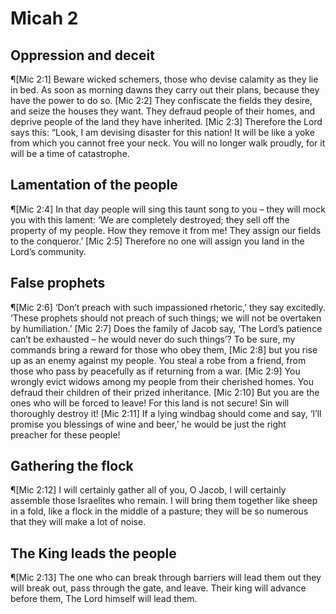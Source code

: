# Micah 2

## Oppression and deceit
¶[Mic 2:1] Beware wicked schemers, those who devise calamity as they lie in bed. As soon as morning dawns they carry out their plans, because they have the power to do so.
[Mic 2:2] They confiscate the fields they desire, and seize the houses they want. They defraud people of their homes, and deprive people of the land they have inherited.
[Mic 2:3] Therefore the Lord says this: “Look, I am devising disaster for this nation! It will be like a yoke from which you cannot free your neck. You will no longer walk proudly, for it will be a time of catastrophe.

## Lamentation of the people
¶[Mic 2:4] In that day people will sing this taunt song to you – they will mock you with this lament: ‘We are completely destroyed; they sell off the property of my people. How they remove it from me! They assign our fields to the conqueror.’
[Mic 2:5] Therefore no one will assign you land in the Lord’s community.

## False prophets
¶[Mic 2:6] ‘Don’t preach with such impassioned rhetoric,’ they say excitedly. ‘These prophets should not preach of such things; we will not be overtaken by humiliation.’
[Mic 2:7] Does the family of Jacob say, ‘The Lord’s patience can’t be exhausted – he would never do such things’? To be sure, my commands bring a reward for those who obey them,
[Mic 2:8] but you rise up as an enemy against my people. You steal a robe from a friend, from those who pass by peacefully as if returning from a war.
[Mic 2:9] You wrongly evict widows among my people from their cherished homes. You defraud their children of their prized inheritance.
[Mic 2:10] But you are the ones who will be forced to leave! For this land is not secure! Sin will thoroughly destroy it!
[Mic 2:11] If a lying windbag should come and say, ‘I’ll promise you blessings of wine and beer,’ he would be just the right preacher for these people!

## Gathering the flock
¶[Mic 2:12] I will certainly gather all of you, O Jacob, I will certainly assemble those Israelites who remain. I will bring them together like sheep in a fold, like a flock in the middle of a pasture; they will be so numerous that they will make a lot of noise.

## The King leads the people
¶[Mic 2:13] The one who can break through barriers will lead them out they will break out, pass through the gate, and leave. Their king will advance before them, The Lord himself will lead them.
